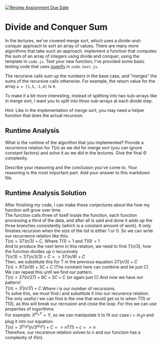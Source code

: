 [![Review Assignment Due Date](https://classroom.github.com/assets/deadline-readme-button-24ddc0f5d75046c5622901739e7c5dd533143b0c8e959d652212380cedb1ea36.svg)](https://classroom.github.com/a/E1vcEWuv)
# Divide and Conquer Sum

In the lectures, we've covered merge sort, which uses a divide-and-conquer
approach to sort an array of values. There are many more algorithms that take
such an approach. Implement a function that computes the sum of an array of
integers using divide and conquer, using the template in `code.js`. Test your
new function; I've provided some basic testing code that uses
[jsverify](https://jsverify.github.io/) in `code.test.js`.

The recursive calls sum up the numbers in the base case, and "merges" the sums
of the recursive calls otherwise. For example, the return value for the array `a
= [1,5,-1,4]` is `9`.

To make it a bit more interesting, instead of splitting into two sub-arrays like
in merge sort, I want you to split into *three* sub-arrays at each divide step.

Hint: Like in the implementation of merge sort, you may need a helper function
that does the actual recursion.

## Runtime Analysis

What is the runtime of the algorithm that you implemented? Provide a recurrence
relation for $T(n)$ as we did for merge sort (you can ignore constant factors)
and solve it as we did in the lectures. Give the final $\Theta$ complexity.

Describe your reasoning and the conclusion you've come to. Your reasoning is the
most important part. Add your answer to this markdown file.

## Runtime Analysis Solution

After finishing my code, I can make these conjectures about the how my function will grow over time. <br>
The function calls three of itself inside the function, each function processing a third of the data, and after all is said and done it adds up the three branches consistently (which is a constant amount of work). It only finishes recursion when the size of the list is either 1 or 0. So we can write our recurrence relation like this: <br> 
$T(n) = 3T(n/3) + C$, Where $T(1) = 1$ and $T(0) = 1$<br> 
And to produce the next term in this relation, we need to find $T(n/3)$, how the function divides up n recursively <br>
$T(n/3) = 3T(n/3/3) + C => 3T(n/9) + C$ <br>
 Then, we substitute this for T in the previous equation $3T(n/3) + C$ <br>
$T(n) = 9T(n/9) + 3C + C$ (The constant here can combine and be just C) <br>
We can repeat this until we find our pattern. <br> 
$T(n) = 27(n/27) + 9C + 3C + C$ (or again just C)  And now we have our pattern! <br>
$T(n) = 3^i(n/3^i) + C$ Where $i$ is our number of recursions. <br>
To solve this, we must find $i$ and substitute it into our recurence relation. The only useful $i$ we can find is the one that would get us to when $T(1)$ or $T(0)$, as this will break our recrusion and close the loop. For this we can use properties of logorithms. <br>
For example: $X^{ln_xY} = Y$, so we can manipulate it to fit our case $i=ln_3n$ and plug it into our equation. <br>
$T(n) = 3^{ln_3n}(n/3^{ln_3n}) + C => nT(1) + c => n$ <br>
Therefore, our recurence relation solves to $n$ and our function has a complexity of $\Theta(n)$.
